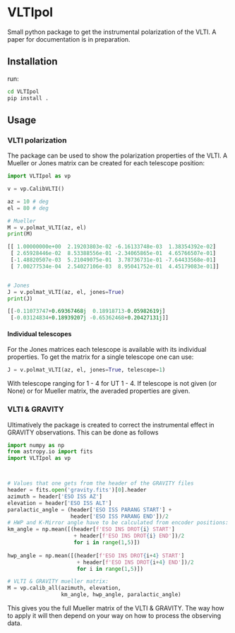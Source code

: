 # VLTIpol

Small python package to get the instrumental polarization of the VLTI.
A paper for documentation is in preparation.

## Installation
run:
```bash
cd VLTIpol
pip install .
```

## Usage
### VLTI polarization

The package can be used to show the polarization properties of the VLTI. A Mueller or Jones matrix can be created for each telescope position:

```python
import VLTIpol as vp

v = vp.CalibVLTI()

az = 10 # deg
el = 80 # deg

# Mueller
M = v.polmat_VLTI(az, el)
print(M)

[[ 1.00000000e+00  2.19203803e-02 -6.16133748e-03  1.38354392e-02]
 [ 2.65928446e-02  8.53388556e-01 -2.34065865e-01  4.65766507e-01]
 [-1.48820507e-03  5.21049075e-01  3.78736731e-01 -7.64433568e-01]
 [ 7.00277534e-04  2.54027106e-03  8.95041752e-01  4.45179083e-01]]


# Jones
J = v.polmat_VLTI(az, el, jones=True)
print(J)

[[-0.11073747+0.69367468j  0.18918713-0.05982619j]
 [-0.03124834+0.18939207j -0.65362468+0.20427131j]]
```

#### Individual telescopes

For the Jones matrices each telescope is available with its individual properties.
To get the matrix for a single telescope one can use:

```python
J = v.polmat_VLTI(az, el, jones=True, telescope=1)
```
 With telescope ranging for 1 - 4 for UT 1 - 4.
 If telescope is not given (or None) or for Mueller matrix, the averaded properties are given.

### VLTI & GRAVITY
Ultimatively the package is created to correct the instrumental effect in GRAVITY observations.
This can be done as follows

```python
import numpy as np
from astropy.io import fits
import VLTIpol as vp



# Values that one gets from the header of the GRAVITY files
header = fits.open('gravity.fits')[0].header
azimuth = header['ESO ISS AZ']
elevation = header['ESO ISS ALT']
paralactic_angle = (header['ESO ISS PARANG START'] + 
                    header['ESO ISS PARANG END'])/2
# HWP and K-Mirror angle have to be calculated from encoder positions:
km_angle = np.mean([(header[f'ESO INS DROT{i} START'] 
                     + header[f'ESO INS DROT{i} END'])/2
                     for i in range(1,5)])
               
hwp_angle = np.mean([(header[f'ESO INS DROT{i+4} START'] 
                      + header[f'ESO INS DROT{i+4} END'])/2
                      for i in range(1,5)])

# VLTI & GRAVITY mueller matrix:
M = vp.calib_all(azimuth, elevation,
                 km_angle, hwp_angle, paralactic_angle)

```
This gives you the full Mueller matrix of the VLTI & GRAVITY. The way how to apply it will then depend on your way on how to process the observing data.